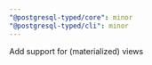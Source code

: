 ```yaml
---
"@postgresql-typed/core": minor
"@postgresql-typed/cli": minor
---
```


Add support for (materialized) views
